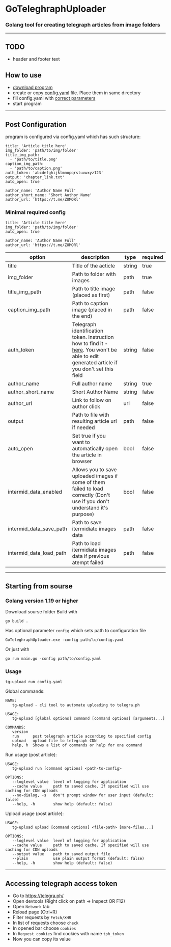 # GoTeleghraphUploader
### Golang tool for creating telegraph articles from image folders

---

## TODO
- header and footer text

## How to use
- [download program](https://github.com/ZUMORl/GoTeleghraphUploader/releases) 
- create or copy [config.yaml](https://github.com/bohdanch-w/go-tgupload/blob/master/config.yaml) file. Place them in same directory
- fill config.yaml with [correct parameters](#configuration)
- start program

---

## Post Configuration
program is configured via config.yaml which has such structure:
```
title: 'Article title here'
img_folder: 'path/to/img/folder'
title_img_path: 
  - 'path/to/title.png'
caption_img_path: 
  - 'path/to/caption.png'
auth_token: 'abcdefghijklmnopqrstuvwxyz123'
output: 'chapter_link.txt'
auto_open: true

author_name: 'Author Name Full'
author_short_name: 'Short Author Name'
author_url: 'https://t.me/ZUMORl'
```

### Minimal required config
```
title: 'Article title here'
img_folder: 'path/to/img/folder'
auto_open: true

author_name: 'Author Name Full'
author_url: 'https://t.me/ZUMORl'
```

| option                  | description                                                                                                                                                                     | type   | required |
| ----------------------- | ------------------------------------------------------------------------------------------------------------------------------------------------------------------------------- | ------ | -------- |
| title                   | Title of the acticle                                                                                                                                                            | string | true     |
| img_folder              | Path to folder with images                                                                                                                                                      | path   | true     |
| title_img_path          | Path to title image (placed as first)                                                                                                                                           | path   | false    |
| caption_img_path        | Path to caption image (placed in the end)                                                                                                                                       | path   | false    |
| auth_token              | Telegraph identification token. Instruction how to find it - [here](#accessing-telegraph-access-token). You won't be able to edit generated article if you don't set this field | string | false    |
| author_name             | Full author name                                                                                                                                                                | string | true     |
| author_short_name       | Short Author Name                                                                                                                                                               | string | false    |
| author_url              | Link to follow on author click                                                                                                                                                  | url    | false    |
| output                  | Path to file with resulting article url if needed                                                                                                                               | path   | false    |
| auto_open               | Set true if you want to automatically open the article in browser                                                                                                               | bool   | false    |
| intermid_data_enabled   | Allows you to save uploaded images if some of them failed to load correctly (Don't use if you don't understand it's purpose)                                                    | bool   | false    |
| intermid_data_save_path | Path to save itermidiate images data                                                                                                                                            | path   | false    |
| intermid_data_load_path | Path to load itermidiate images data if previous atempt failed                                                                                                                  | path   | false    |

---

## Starting from sourse

### Golang version 1.19 or higher

Download sourse folder
Build with
```
go build .
```
Has optional parameter ```config``` which sets path to configuration file
```
GoTeleghraphUploader.exe -config path/to/config.yaml
```

Or just with 
```
go run main.go -config path/to/config.yaml
```

### Usage
```
tg-upload run config.yaml
```

Global commands:
```
NAME:
   tg-upload - cli tool to automate uploading to telegra.ph

USAGE:
   tg-upload [global options] command [command options] [arguments...]

COMMANDS:
   version  
   run      post telegraph article according to specified config
   upload   upload file to telegraph CDN
   help, h  Shows a list of commands or help for one command
```

Run usage (post article):
```
USAGE:
   tg-upload run [command options] <path-to-config>

OPTIONS:
   --loglevel value  level of logging for application
   --cache value     path to saved cache. If specified will use caching for CDN uploads
   --no-dialog, -s   don't prompt window for user input (default: false)
   --help, -h        show help (default: false)
```

Upload usage (post article):
```
USAGE:
   tg-upload upload [command options] <file-path> [more-files...]

OPTIONS:
   --loglevel value  level of logging for application
   --cache value     path to saved cache. If specified will use caching for CDN uploads
   --output value    path to saved output file
   --plain           use plain output format (default: false)
   --help, -h        show help (default: false)
```

---

## Accessing telegraph access token
- Go to https://telegra.ph/
- Open devtools (Right click on path -> Inspect OR F12)
- Open ```Network``` tab
- Reload page (Ctrl+R)
- Filter requests by ```Fetch/XHR```
- In list of requests choose ```check```
- In opened bar choose ```cookies```
- In ```Request cookies``` find cookies with name ```tph_token``` 
- Now you can copy its value
